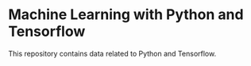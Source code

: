# Machine Learning with Python and Tensorflow

This repository contains data related to Python and Tensorflow.